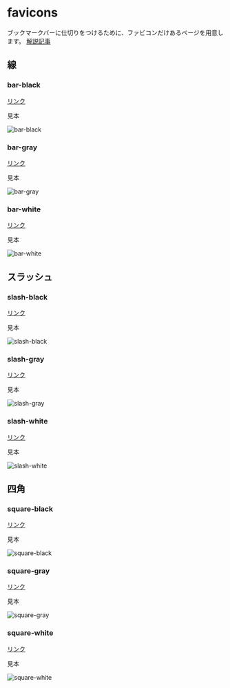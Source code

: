 # favicons
ブックマークバーに仕切りをつけるために、ファビコンだけあるページを用意します。
[解説記事](https://blog.hgrs.me/20200123013250)

## 線

### bar-black

[リンク](https://higurashi-takuto.github.io/favicons/bar-black/index.html)

見本

![bar-black](bar-black/favicon.png)

### bar-gray

[リンク](https://higurashi-takuto.github.io/favicons/bar-gray/index.html)

見本

![bar-gray](bar-gray/favicon.png)

### bar-white

[リンク](https://higurashi-takuto.github.io/favicons/bar-white/index.html)

見本

![bar-white](bar-white/favicon.png)


## スラッシュ

### slash-black

[リンク](https://higurashi-takuto.github.io/favicons/slash-black/index.html)

見本

![slash-black](slash-black/favicon.png)

### slash-gray

[リンク](https://higurashi-takuto.github.io/favicons/slash-gray/index.html)

見本

![slash-gray](slash-gray/favicon.png)

### slash-white

[リンク](https://higurashi-takuto.github.io/favicons/slash-white/index.html)

見本

![slash-white](slash-white/favicon.png)

## 四角

### square-black

[リンク](https://higurashi-takuto.github.io/favicons/square-black/index.html)

見本

![square-black](square-black/favicon.png)

### square-gray

[リンク](https://higurashi-takuto.github.io/favicons/square-gray/index.html)

見本

![square-gray](square-gray/favicon.png)

### square-white

[リンク](https://higurashi-takuto.github.io/favicons/square-white/index.html)

見本

![square-white](square-white/favicon.png)
